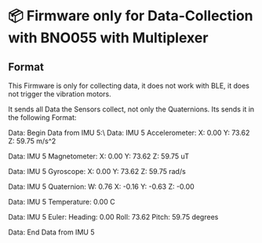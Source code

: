 
# 📦 Firmware only for Data-Collection with BNO055 with Multiplexer

## Format

This Firmware is only for collecting data, it does not work with BLE, it does not trigger the vibration motors.

It sends all Data the Sensors collect, not only the Quaternions. Its sends it in the following Format:

Data: Begin Data from IMU 5:\\
Data: IMU 5 Accelerometer: X: 0.00 Y: 73.62 Z: 59.75 m/s^2

Data: IMU 5 Magnetometer: X: 0.00 Y: 73.62 Z: 59.75 uT

Data: IMU 5 Gyroscope: X: 0.00 Y: 73.62 Z: 59.75 rad/s

Data: IMU 5 Quaternion: W: 0.76 X: -0.16 Y: -0.63 Z: -0.00

Data: IMU 5 Temperature: 0.00 C

Data: IMU 5 Euler: Heading: 0.00 Roll: 73.62 Pitch: 59.75 degrees

Data: End Data from IMU 5
